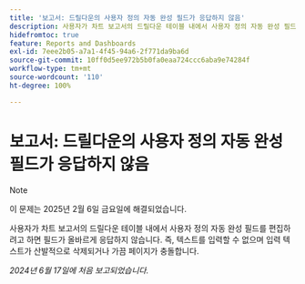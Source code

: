 ```yaml
---
title: '보고서: 드릴다운의 사용자 정의 자동 완성 필드가 응답하지 않음'
description: 사용자가 차트 보고서의 드릴다운 테이블 내에서 사용자 정의 자동 완성 필드를 편집하려고 하면 필드가 올바르게 응답하지 않습니다. 즉, 텍스트를 입력할 수 없으며 입력 텍스트가 산발적으로 삭제되거나 가끔 페이지가 충돌합니다.
hidefromtoc: true
feature: Reports and Dashboards
exl-id: 7eee2b05-a7a1-4f45-94a6-2f771da9ba6d
source-git-commit: 10ff0d5ee972b5b0fa0eaa724ccc6aba9e74284f
workflow-type: tm+mt
source-wordcount: '110'
ht-degree: 100%

---
```


# 보고서: 드릴다운의 사용자 정의 자동 완성 필드가 응답하지 않음

>[!NOTE]
>
>이 문제는 2025년 2월 6일 금요일에 해결되었습니다.

사용자가 차트 보고서의 드릴다운 테이블 내에서 사용자 정의 자동 완성 필드를 편집하려고 하면 필드가 올바르게 응답하지 않습니다. 즉, 텍스트를 입력할 수 없으며 입력 텍스트가 산발적으로 삭제되거나 가끔 페이지가 충돌합니다.

_2024년 6월 17일에 처음 보고되었습니다._
